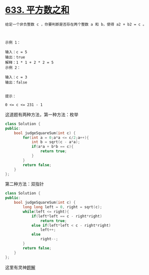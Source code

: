 # [633. 平方数之和](https://leetcode.cn/problems/sum-of-square-numbers/description/)

```
给定一个非负整数 c ，你要判断是否存在两个整数 a 和 b，使得 a2 + b2 = c 。

 

示例 1：

输入：c = 5
输出：true
解释：1 * 1 + 2 * 2 = 5
示例 2：

输入：c = 3
输出：false
 

提示：

0 <= c <= 231 - 1
```
这道题有两种方法，第一种方法：枚举
```cpp
class Solution {
public:
    bool judgeSquareSum(int c) {
        for(int a = 0;a*a <= c/2;a++){
            int b = sqrt(c - a*a);
            if(a*a + b*b == c){
                return true;
            }
        }
        return false;
    }
};
```
第二种方法：双指针
```cpp
class Solution {
public:
    bool judgeSquareSum(int c) {
        long long left = 0, right = sqrt(c);
        while(left <= right){
            if(left*left == c - right*right)
                return true;
            else if(left*left < c - right*right)
                left++;
            else 
                right--;
        }
        return false;
    }
};
```
这里有灵神[题解](https://leetcode.cn/problems/sum-of-square-numbers/solutions/2973811/liang-chong-fang-fa-mei-ju-shuang-zhi-zh-c26z)
